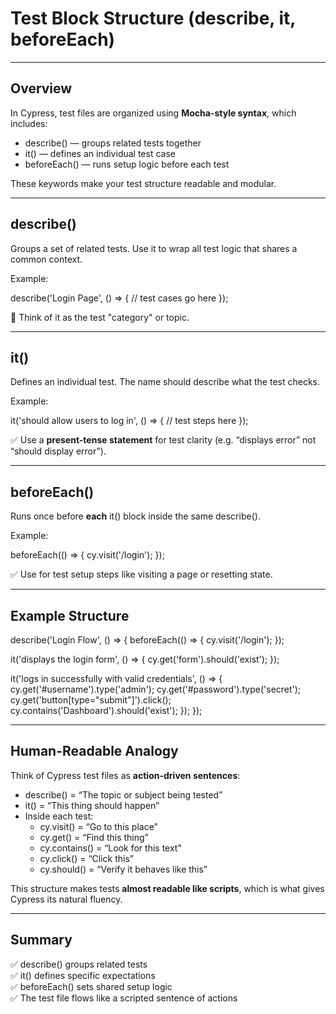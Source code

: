 # Test Block Structure (describe, it, beforeEach)

---

## Overview

In Cypress, test files are organized using **Mocha-style syntax**, which includes:

- <span class="codeSnip">describe()</span> — groups related tests together
- <span class="codeSnip">it()</span> — defines an individual test case
- <span class="codeSnip">beforeEach()</span> — runs setup logic before each test

These keywords make your test structure readable and modular.

---

## describe()

Groups a set of related tests. Use it to wrap all test logic that shares a common context.

Example:

describe('Login Page', () => {
  // test cases go here
});

🧠 Think of it as the test "category" or topic.

---

## it()

Defines an individual test. The name should describe what the test checks.

Example:

it('should allow users to log in', () => {
  // test steps here
});

✅ Use a **present-tense statement** for test clarity (e.g. “displays error” not “should display error”).

---

## beforeEach()

Runs once before **each** <span class="codeSnip">it()</span> block inside the same <span class="codeSnip">describe()</span>.

Example:

beforeEach(() => {
  cy.visit('/login');
});

✅ Use for test setup steps like visiting a page or resetting state.

---

## Example Structure

describe('Login Flow', () => {
  beforeEach(() => {
    cy.visit('/login');
  });

  it('displays the login form', () => {
    cy.get('form').should('exist');
  });

  it('logs in successfully with valid credentials', () => {
    cy.get('#username').type('admin');
    cy.get('#password').type('secret');
    cy.get('button[type="submit"]').click();
    cy.contains('Dashboard').should('exist');
  });
});

---

## Human-Readable Analogy

Think of Cypress test files as **action-driven sentences**:

- <span class="codeSnip">describe()</span> = “The topic or subject being tested”  
- <span class="codeSnip">it()</span> = “This thing should happen”  
- Inside each test:
  - <span class="codeSnip">cy.visit()</span> = “Go to this place”  
  - <span class="codeSnip">cy.get()</span> = “Find this thing”  
  - <span class="codeSnip">cy.contains()</span> = “Look for this text”  
  - <span class="codeSnip">cy.click()</span> = “Click this”  
  - <span class="codeSnip">cy.should()</span> = “Verify it behaves like this”

This structure makes tests **almost readable like scripts**, which is what gives Cypress its natural fluency.

---

## Summary

✅ <span class="codeSnip">describe()</span> groups related tests  
✅ <span class="codeSnip">it()</span> defines specific expectations  
✅ <span class="codeSnip">beforeEach()</span> sets shared setup logic  
✅ The test file flows like a scripted sentence of actions  
